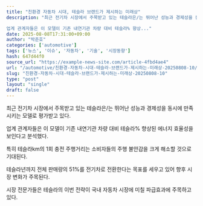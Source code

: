 ```yaml
---
title: "친환경 자동차 시대, 테슬라 브랜드가 제시하는 미래상"
description: "최근 전기차 시장에서 주목받고 있는 테슬라은/는 뛰어난 성능과 경제성을 동시에 만족시키는 모델로 평가받고 있다.

업계 관계자들은 이 모델이 기존 내연기관 차량 대비 테슬라% 향상..."
date: 2025-08-08T17:31:00+09:00
author: "박준호"
categories: ['automotive']
tags: ['뉴스', '이슈', '자동차', '기술', '시장동향']
hash: 647d44f0
source_url: "https://example-news-site.com/article-4fbd4ae4"
url: "/automotive/친환경-자동차-시대-테슬라-브랜드가-제시하는-미래상-20250808-10/"
slug: "친환경-자동차-시대-테슬라-브랜드가-제시하는-미래상-20250808-10"
type: "post"
layout: "single"
draft: false
---
```


최근 전기차 시장에서 주목받고 있는 테슬라은/는 뛰어난 성능과 경제성을 동시에 만족시키는 모델로 평가받고 있다.

업계 관계자들은 이 모델이 기존 내연기관 차량 대비 테슬라% 향상된 에너지 효율성을 보인다고 분석했다.

특히 테슬라km의 1회 충전 주행거리는 소비자들의 주행 불안감을 크게 해소할 것으로 기대된다.

테슬라년까지 전체 판매량의 51%를 전기차로 전환한다는 목표를 세우고 있어 향후 시장 변화가 주목된다.

시장 전문가들은 테슬라의 이번 전략이 국내 자동차 시장에 미칠 파급효과에 주목하고 있다.
